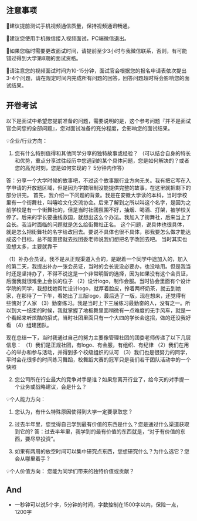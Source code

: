 
## 注意事项

🎈建议提前测试手机视频通信质量，保持视频通讯畅通。

🎈建议您使用手机微信接入视频面试，PC端微信退出。

🎈如果您临时需要更改面试时间，请提前至少3小时与我微信联系，否则，有可能错过得到大学第8期的面试资格。

🎈请注意您的视频面试时间为10-15分钟，面试官会根据您的报名申请表依次提出3-4个问题，请在规定时间内完成所有问题的回答，回答问题超时将会影响您的面试结果。

## 开卷考试

以下是面试中希望您提前准备的问题，需要说明的是，这个参考问题『并不是面试官会问您的全部问题』，您对面试准备的充分程度，会影响您的面试结果。

💡企业/行业方向：
1. 您有什么特别值得和其他同学分享的独特故事或经验？ （可以结合自身的特长和优势，重点分享过往经历中您遇到的某个具体问题，您是如何解决的？或者您的高光时刻，您是如何实现的？ 5分钟内作答）

答：分享一个大学时候的故事吧，不过这个故事跟行业方向无关。我有把它写在入学申请的开放题区域，但是因为字数限制没能提供完整的故事，在这里就把剩下的部分讲完。
首先，我介绍一下问题的背景。我是在安徽大学读的本科，当时学校里有一个街舞社，叫嘻哈文化交流协会。后来了解到之所以叫这个名字，是因为之前学校是有一个街舞社的，但是当时社团氛围不好，抽烟、喝酒、打架，被学校关停了。后来的学长要曲线救国，就想出这么个办法。我加入了街舞社，后来当上了会长。我当时面临的问题就是怎么给街舞社正名。
这个问题，说具体也很具体，就是怎么把街舞社的名字给改回去。要说不具体也很不具体，那我要怎么做才能达成这个目标，总不能直接就去找团委老师说我们想把名字改回去吧。
当时其实也没想太多，主要就靠干

（1）补办会员证。我不是从正规渠道入会的，是跟着一个同学中途加入的，加入的第二天，我提出补办一张会员证，当时的会长说没必要办，也没啥用。但是我当时还是坚持办了，不得不说这是一个非常明智的选择，因为如果没有这个会员证，后面我就很难坐上会长的位子
（2）设计logo，制作会服。当时协会里面有个设计学院的同学，我想找她帮忙设计logo，就厚着脸皮，拎着两杯奶茶，就去到她家，在那待了一下午，看她出了三版logo，最后选了一版，现在想来，还觉得有些愧对了人家
（3）勤奋练习。我是当时上下三届练习最勤奋的人，没有之一。所以到大一结束的时候，我就掌握了地板舞里面稍微有一点难度的无手风车，就是一个看起来听炫酷的招式，当时社团里面只有一个大四的学长会这招，做的还没我好看
（4）组建团队。

现在总结一下，当时我通过自己的努力主要像管理社团的团委老师传递了以下几层信息：
（1）我们是正规社团，有logo、有会服，有组织、有纪律
（2）我们在用心的举办和参与活动，并得到多个校级组织的认可
（3）我们也是很努力的同学，平时会花很多的时间练习舞蹈，校舞蹈大赛的冠军只是我们若干团队活动中的一个快照

2. 您公司所在行业最大的竞争对手是谁？如果您离开行业了，给今天的对手提一个业务或战略建议，会是什么？

💡个人能力方向：
1. 您认为，有什么特殊原因使得到大学一定要录取您？

2. 过去半年里，您觉得自己学到最有价值的东西是什么？您是通过什么渠道获取到它的?
答：过去半年里，我学到的最有价值的东西就是，“对于有价值的东西，要尽早投资”。

3. 如果有两周的放空时间可以集中研究点东西，您想研究什么？为什么选它？您会从哪里着手？

💡个人价值方向：
您能为同学们带来的独特价值或贡献？

## And
- 一秒钟可以说5个字，5分钟的时间，字数控制在1500字以内，保险一点，1200字